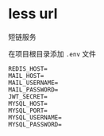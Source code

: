 # less url

短链服务

在项目根目录添加 `.env` 文件

```dotenv
REDIS_HOST=
MAIL_HOST=
MAIL_USERNAME=
MAIL_PASSWORD=
JWT_SECRET=
MYSQL_HOST=
MYSQL_PORT=
MYSQL_USERNAME=
MYSQL_PASSWORD=
```